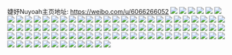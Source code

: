 婕妤Nuyoah主页地址: https://weibo.com/u/6066266052 
![](https://wx4.sinaimg.cn/mw2000/006CxqUQgy1h9cwui1wq2j30u014013u.jpg) 
![](https://wx4.sinaimg.cn/mw2000/006CxqUQgy1h9cwuiv7asj30u0140118.jpg) 
![](https://wx4.sinaimg.cn/mw2000/006CxqUQgy1h980ko3zxlj30u0140tgi.jpg) 
![](https://wx4.sinaimg.cn/mw2000/006CxqUQgy1h8wa8m6hbsj30wi19wwln.jpg) 
![](https://wx4.sinaimg.cn/mw2000/006CxqUQgy1h8rlewd6cmj31sc2ds4qq.jpg) 
![](https://wx4.sinaimg.cn/mw2000/006CxqUQgy1h8rlev69khj31sc2dskjm.jpg) 
![](https://wx4.sinaimg.cn/mw2000/006CxqUQgy1h8rleytj25j31sc2dsnpe.jpg) 
![](https://wx4.sinaimg.cn/mw2000/006CxqUQgy1h87vs66c24j32c0340x6q.jpg) 
![](https://wx4.sinaimg.cn/mw2000/006CxqUQgy1h87vs9onkvj32dr1sbu0x.jpg) 
![](https://wx4.sinaimg.cn/mw2000/006CxqUQgy1h87vsc26gtj31400u0jw9.jpg) 
![](https://wx4.sinaimg.cn/mw2000/006CxqUQgy1h87vscjjygj31400tzq7u.jpg) 
![](https://wx4.sinaimg.cn/mw2000/006CxqUQgy1h87vselizvj32c0340u0z.jpg) 
![](https://wx4.sinaimg.cn/mw2000/006CxqUQgy1h87vskxjoxj32c0340npi.jpg) 
![](https://wx4.sinaimg.cn/mw2000/006CxqUQgy1h87vspjsd5j32c0340npf.jpg) 
![](https://wx4.sinaimg.cn/mw2000/006CxqUQgy1h8638lumfxj30wi0t110l.jpg) 
![](https://wx4.sinaimg.cn/mw2000/006CxqUQgy1h84mkfb7u6j30u01sy44k.jpg) 
![](https://wx4.sinaimg.cn/mw2000/006CxqUQgy1h84mkk7fsvj30u0141gtv.jpg) 
![](https://wx4.sinaimg.cn/mw2000/006CxqUQgy1h84mkooh6gj30u01hc117.jpg) 
![](https://wx4.sinaimg.cn/mw2000/006CxqUQgy1h84mkqcez8j30u014046l.jpg) 
![](https://wx4.sinaimg.cn/mw2000/006CxqUQgy1h7mhs95ot0j30u014046r.jpg) 
![](https://wx4.sinaimg.cn/mw2000/006CxqUQgy1h7mhs8ggxhj30u0140jzw.jpg) 
![](https://wx4.sinaimg.cn/mw2000/006CxqUQgy1h7mhsaa5xoj30u0140wnd.jpg) 
![](https://wx4.sinaimg.cn/mw2000/006CxqUQgy1h7mhs7oi26j30u0141qdw.jpg) 
![](https://wx4.sinaimg.cn/mw2000/006CxqUQgy1h7mhsb3mjvj30u0140k27.jpg) 
![](https://wx4.sinaimg.cn/mw2000/006CxqUQgy1h7klw041xvj30u0153q9z.jpg) 
![](https://wx4.sinaimg.cn/mw2000/006CxqUQgy1h7giyzlilgj31sc2dse82.jpg) 
![](https://wx4.sinaimg.cn/mw2000/006CxqUQly1h6zddnppijj32c0341wql.jpg) 
![](https://wx4.sinaimg.cn/mw2000/006CxqUQly1h6zddb0ppfj32c0340hdu.jpg) 
![](https://wx4.sinaimg.cn/mw2000/006CxqUQly1h6zddidp9mj32c03404qr.jpg) 
![](https://wx4.sinaimg.cn/mw2000/006CxqUQly1h6zddlkqa0j335s1s11ky.jpg) 
![](https://wx4.sinaimg.cn/mw2000/006CxqUQgy1h6yra0rpx5j30u011itn1.jpg) 
![](https://wx4.sinaimg.cn/mw2000/006CxqUQgy1h6yr9zmegej30u011iqd3.jpg) 
![](https://wx4.sinaimg.cn/mw2000/006CxqUQgy1h6yra22p3tj30u011iqde.jpg) 
![](https://wx4.sinaimg.cn/mw2000/006CxqUQgy1h6yra3fuz0j30u011idm8.jpg) 
![](https://wx4.sinaimg.cn/mw2000/006CxqUQgy1h6wnvh8v4tj30v21j84b4.jpg) 
![](https://wx4.sinaimg.cn/mw2000/006CxqUQgy1h6wnvjgftuj32dc35sb2a.jpg) 
![](https://wx4.sinaimg.cn/mw2000/006CxqUQgy1h6wnvhrmfjj30vb1jnqfw.jpg) 
![](https://wx4.sinaimg.cn/mw2000/006CxqUQgy1h6wnvqghxrj31vr2htb2a.jpg) 
![](https://wx4.sinaimg.cn/mw2000/006CxqUQgy1h6wnvoqsb5j31vy2ile82.jpg) 
![](https://wx4.sinaimg.cn/mw2000/006CxqUQgy1h6wnvl1ln6j32dc35se82.jpg) 
![](https://wx4.sinaimg.cn/mw2000/006CxqUQgy1h6rd3wgn48j30u012sjuw.jpg) 
![](https://wx4.sinaimg.cn/mw2000/006CxqUQgy1h6rd3xjslhj30u012zai8.jpg) 
![](https://wx4.sinaimg.cn/mw2000/006CxqUQgy1h6rd3zx6q9j30u0140487.jpg) 
![](https://wx4.sinaimg.cn/mw2000/006CxqUQgy1h6rd3ynxy4j30u01400ye.jpg) 
![](https://wx4.sinaimg.cn/mw2000/006CxqUQgy1h6rd45h36rj31400u0thg.jpg) 
![](https://wx4.sinaimg.cn/mw2000/006CxqUQgy1h6rd40wmh3j30u012x11x.jpg) 
![](https://wx4.sinaimg.cn/mw2000/006CxqUQgy1h6rd41zzn4j30u015wwmj.jpg) 
![](https://wx4.sinaimg.cn/mw2000/006CxqUQgy1h6qjcgcb61j32c03407t9.jpg) 
![](https://wx4.sinaimg.cn/mw2000/006CxqUQgy1h6qjcjskwij30wi1ls7ht.jpg) 
![](https://wx4.sinaimg.cn/mw2000/006CxqUQgy1h6qjciyp0ej30wi1lsanb.jpg) 
![](https://wx4.sinaimg.cn/mw2000/006CxqUQgy1h6qjcn68m1j32dc35sb2b.jpg) 
![](https://wx4.sinaimg.cn/mw2000/006CxqUQgy1h6qjcohwrnj32ed35s1ky.jpg) 
![](https://wx4.sinaimg.cn/mw2000/006CxqUQgy1h6qjcptv2tj32ed35sb2a.jpg) 
![](https://wx4.sinaimg.cn/mw2000/006CxqUQgy1h6qjcsh4wij30sg13ftob.jpg) 
![](https://wx4.sinaimg.cn/mw2000/006CxqUQgy1h6qjcu0xehj31yc0wie5e.jpg) 
![](https://wx4.sinaimg.cn/mw2000/006CxqUQgy1h6qjcv9r5yj31yc0wijtz.jpg) 
![](https://wx4.sinaimg.cn/mw2000/006CxqUQgy1h6qjcwqf8wj31yc0wi0vz.jpg) 
![](https://wx4.sinaimg.cn/mw2000/006CxqUQgy1h5yahpktxej30u0140771.jpg) 
![](https://wx4.sinaimg.cn/mw2000/006CxqUQgy1h5yahk50itj30u01400u6.jpg) 
![](https://wx4.sinaimg.cn/mw2000/006CxqUQgy1h5yahj96kmj30u0140q4t.jpg) 
![](https://wx4.sinaimg.cn/mw2000/006CxqUQgy1h5yahrbyjgj30u0140750.jpg) 
![](https://wx4.sinaimg.cn/mw2000/006CxqUQgy1h5yahorwjpj30u0140myf.jpg) 
![](https://wx4.sinaimg.cn/mw2000/006CxqUQgy1h5yahrunmzj30u0140wf7.jpg) 
![](https://wx4.sinaimg.cn/mw2000/006CxqUQgy1h5yahsxd4mj30u0140jzi.jpg) 
![](https://wx4.sinaimg.cn/mw2000/006CxqUQgy1h5yahu95b3j30u0140doj.jpg) 
![](https://wx4.sinaimg.cn/mw2000/006CxqUQgy1h5psw78k8ij32yo27zqe0.jpg) 
![](https://wx4.sinaimg.cn/mw2000/006CxqUQgy1h5ltkzucxsj30u01sydmu.jpg) 
![](https://wx4.sinaimg.cn/mw2000/006CxqUQgy1h5hpfviv86j32682wbhdu.jpg) 
![](https://wx4.sinaimg.cn/mw2000/006CxqUQgy1h5hpfy5c26j31yj2m24qq.jpg) 
![](https://wx4.sinaimg.cn/mw2000/006CxqUQgy1h5hpfpxdhtj32bz33z1kz.jpg) 
![](https://wx4.sinaimg.cn/mw2000/006CxqUQgy1h5hpfzglx8j30wi1ls4bg.jpg) 
![](https://wx4.sinaimg.cn/mw2000/006CxqUQgy1h5hpg0xa4zj32c0340x6p.jpg) 
![](https://wx4.sinaimg.cn/mw2000/006CxqUQgy1h5hpg24q7dj32c0340hdu.jpg) 
![](https://wx4.sinaimg.cn/mw2000/006CxqUQgy1h2vsqj1xqoj30u0140105.jpg) 
![](https://wx4.sinaimg.cn/mw2000/006CxqUQgy1h2vsqklyehj30u0140dls.jpg) 
![](https://wx4.sinaimg.cn/mw2000/006CxqUQgy1h2vsqjvnjnj30u0140agy.jpg) 
![](https://wx4.sinaimg.cn/mw2000/006CxqUQgy1h2vsqi26x1j31400u0dns.jpg) 
![](https://wx4.sinaimg.cn/mw2000/006CxqUQgy1h2vsqm8ztrj30u00u079q.jpg) 
![](https://wx4.sinaimg.cn/mw2000/006CxqUQgy1h2vsqlifayj30u0140n4u.jpg) 
![](https://wx4.sinaimg.cn/mw2000/006CxqUQgy1h2u0cpe50sj30u013xjyj.jpg) 
![](https://wx4.sinaimg.cn/mw2000/006CxqUQgy1h2u0cqu095j30u013un4e.jpg) 
![](https://wx4.sinaimg.cn/mw2000/006CxqUQgy1h2pimwrj9sj31400u047u.jpg) 
![](https://wx4.sinaimg.cn/mw2000/006CxqUQgy1h2pimucqc6j31400u0qch.jpg) 
![](https://wx4.sinaimg.cn/mw2000/006CxqUQgy1h2pimvsc1cj31400u07d9.jpg) 
![](https://wx4.sinaimg.cn/mw2000/006CxqUQgy1h2pin06dt3j30u0140tfx.jpg) 
![](https://wx4.sinaimg.cn/mw2000/006CxqUQgy1h2pimz7bubj30u01407a1.jpg) 
![](https://wx4.sinaimg.cn/mw2000/006CxqUQgy1h2mjvfd0fhj32c0340u0y.jpg) 
![](https://wx4.sinaimg.cn/mw2000/006CxqUQgy1h2mjvdbudsj32dr1sbb2a.jpg) 
![](https://wx4.sinaimg.cn/mw2000/006CxqUQgy1h2mjvg7gbsj31vn17watk.jpg) 
![](https://wx4.sinaimg.cn/mw2000/006CxqUQgy1h2mjvia1k5j326o2ww7wj.jpg) 
![](https://wx4.sinaimg.cn/mw2000/006CxqUQgy1h2mjvisxpzj30s71a4agj.jpg) 
![](https://wx4.sinaimg.cn/mw2000/006CxqUQgy1h2mjvk3birj33402c07wi.jpg) 
![](https://wx4.sinaimg.cn/mw2000/006CxqUQgy1h2mjvkjuhhj30u01hcqbc.jpg) 

